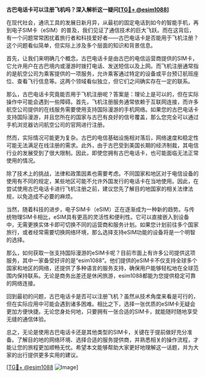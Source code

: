 **古巴电话卡可以注册飞机吗？深入解析这一疑问[[TG💪+ @esim1088](https://t.me/s/esim1088)]**

在现代社会，通讯工具的发展日新月异，从最初的固定电话到如今的智能手机，再到电子SIM卡（eSIM）的普及，我们见证了通信技术的巨大飞跃。而在这背后，有一个问题常常困扰着旅行者和科技爱好者——古巴电话卡是否能用于飞机注册？这个问题看似简单，但实际上涉及多个层面的知识和背景信息。

首先，让我们来明确几个概念。古巴电话卡是由古巴的电信运营商提供的SIM卡，它允许用户在古巴境内或漫游时拨打电话、发送短信以及上网。而飞机注册通常指的是航空公司为乘客提供的一项服务，允许乘客通过特定的设备或平台预订航班座位、查看飞行信息等。这两个领域看似独立，但它们之间确实存在一定的联系。

那么，古巴电话卡究竟能否用于飞机注册呢？答案是：理论上是可以的，但在实际操作中可能会遇到一些障碍。首先，飞机注册服务通常依赖于互联网连接，而许多航空公司提供的在线服务需要使用支持国际漫游的手机网络。如果您的古巴电话卡支持国际漫游，并且您所在的国家与古巴有良好的信号覆盖，那么您完全可以通过手机浏览器访问航空公司的官网进行注册。

然而，实际情况可能更为复杂。古巴的电信基础设施相对落后，网络速度和稳定性可能无法满足在线注册的需求。此外，由于古巴受到美国长期的经济制裁，其电信行业的发展受到了很大限制。因此，即使您拥有古巴电话卡，也可能面临无法正常使用的情况。

除了技术上的挑战，法律和政策因素也需要考虑。不同国家和地区对于电信设备的使用有不同的规定，某些地区可能不允许外国发行的电话卡在当地使用。因此，在尝试使用古巴电话卡进行飞机注册之前，建议您先了解目的地国家的相关法律法规，以免造成不必要的麻烦。

当然，随着科技的进步，电子SIM卡（eSIM）正在逐渐成为一种新的趋势。与传统物理SIM卡相比，eSIM具有更高的灵活性和便利性。它可以直接嵌入到设备中，无需更换实体卡即可切换不同的运营商和服务计划。如果您计划前往多个国家旅行，或者经常需要切换网络环境，那么选择支持eSIM功能的设备将是一个明智的选择。

那么，如何获取一张支持国际漫游的eSIM卡呢？目前市面上有许多公司提供这项服务，其中一家备受好评的是“esim1088”。他们提供的eSIM卡不仅支持全球多个国家和地区的网络，还提供了多种语言的服务支持，确保用户能够轻松地在全球范围内保持联系。无论是商务出差还是休闲旅游，esim1088都能为您提供稳定可靠的网络连接。

回到最初的问题，古巴电话卡是否可以注册飞机？虽然从技术角度来看是可行的，但在实际应用中可能会遇到诸多困难。相比之下，选择一张优质的eSIM卡无疑会更加方便快捷。无论您身处何地，只要拥有一张合适的SIM卡，就能随时随地享受无缝的通信体验。

总之，无论是使用古巴电话卡还是其他类型的SIM卡，关键在于提前做好充分准备。了解目的地的网络环境、选择合适的服务提供商，并熟悉相关的操作流程，才能让您的旅程更加顺畅无忧。希望本文能够帮助大家更好地理解这一话题，并为大家的出行提供更多实用的建议。

[[TG💪+ @esim1088](https://t.me/s/esim1088) ![Image](https://i.postimg.cc/4NQfJmqS/Snipaste-2025-05-13-00-14-12.png)]
